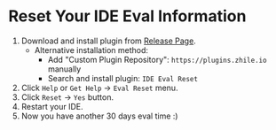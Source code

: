 # Reset Your IDE Eval Information

1. Download and install plugin from [Release Page](https://gitee.com/pengzhile/ide-eval-resetter/attach_files/518314/download/ide-eval-resetter-2.1.1.zip).
    * Alternative installation method: 
        * Add "Custom Plugin Repository": `https://plugins.zhile.io` manually
        * Search and install plugin: `IDE Eval Reset`
2. Click `Help` or `Get Help` -> `Eval Reset` menu.
3. Click `Reset` -> `Yes` button.
4. Restart your IDE.
5. Now you have another 30 days eval time :)
